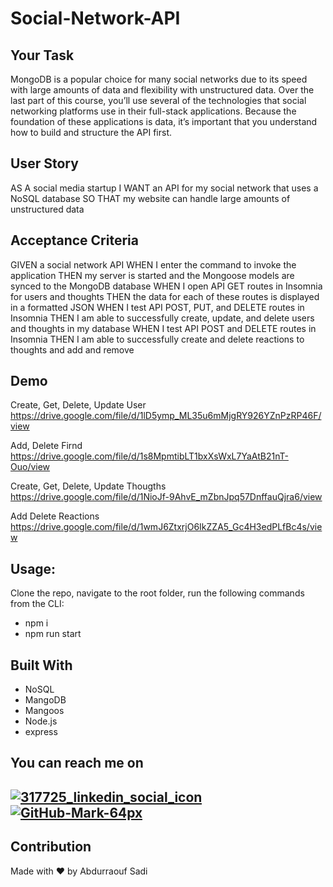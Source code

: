 # Social-Network-API

## Your Task
MongoDB is a popular choice for many social networks due to its speed with large amounts of data and flexibility with unstructured data. Over the last part of this course, you’ll use several of the technologies that social networking platforms use in their full-stack applications. Because the foundation of these applications is data, it’s important that you understand how to build and structure the API first.

## User Story
AS A social media startup
I WANT an API for my social network that uses a NoSQL database
SO THAT my website can handle large amounts of unstructured data

## Acceptance Criteria
GIVEN a social network API
WHEN I enter the command to invoke the application
THEN my server is started and the Mongoose models are synced to the MongoDB database
WHEN I open API GET routes in Insomnia for users and thoughts
THEN the data for each of these routes is displayed in a formatted JSON
WHEN I test API POST, PUT, and DELETE routes in Insomnia
THEN I am able to successfully create, update, and delete users and thoughts in my database
WHEN I test API POST and DELETE routes in Insomnia
THEN I am able to successfully create and delete reactions to thoughts and add and remove

## Demo
Create, Get, Delete, Update User
https://drive.google.com/file/d/1lD5ymp_ML35u6mMjgRY926YZnPzRP46F/view

Add, Delete Firnd 
https://drive.google.com/file/d/1s8MpmtibLT1bxXsWxL7YaAtB21nT-Ouo/view

Create, Get, Delete, Update Thougths
https://drive.google.com/file/d/1NioJf-9AhvE_mZbnJpq57DnffauQjra6/view

Add Delete Reactions
https://drive.google.com/file/d/1wmJ6ZtxrjO6IkZZA5_Gc4H3edPLfBc4s/view


## Usage:
Clone the repo, navigate to the root folder, run the following commands from the CLI:
* npm i
* npm run start

## Built With
* NoSQL 
* MangoDB 
* Mangoos 
* Node.js
* express

## You can reach me on
[![317725_linkedin_social_icon](https://user-images.githubusercontent.com/89751266/140631331-e97c3a6d-52f7-4d12-b38f-33ca5a2fad7d.png)][1]
[![GitHub-Mark-64px](https://user-images.githubusercontent.com/89751266/140631675-21779441-b105-4714-a99d-1785de17d460.png)][2]
---
[1]: https://www.linkedin.com/in/abdurraouf-sadi/
[2]: https://github.com/asadi80

## Contribution
Made with ❤️ by Abdurraouf Sadi